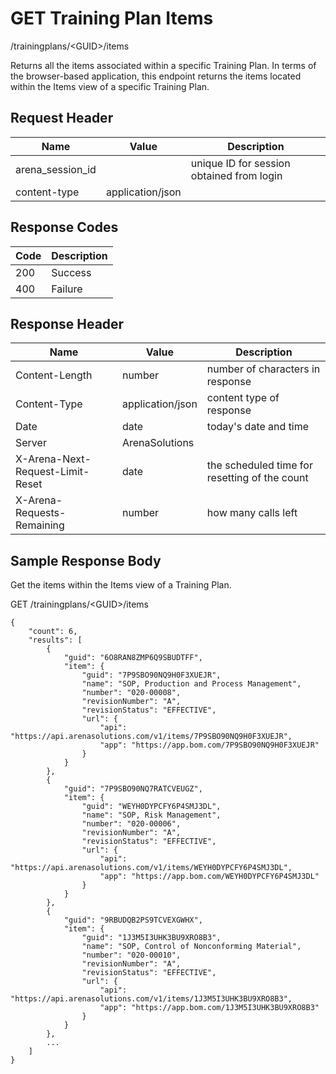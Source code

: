 # GET Training Plan Items
/trainingplans/&lt;GUID&gt;/items

Returns all the items associated within a specific Training Plan. In terms of the browser-based application, this endpoint returns the items located within the Items view of a specific Training Plan.

## Request Header

| Name<br> | Value<br> | Description<br> |
|  --- |  --- |  --- | 
| arena_session_id<br> |   | unique ID for session obtained from login<br> |
| content-type<br> | application/json<br> |   |

## Response Codes

| Code<br> | Description<br> |
|  --- |  --- | 
| 200<br> | Success<br> |
| 400<br> | Failure<br> |

## Response Header

| Name<br> | Value<br> | Description<br> |
|  --- |  --- |  --- | 
| Content-Length<br> | number<br> | number of characters in response<br> |
| Content-Type<br> | application/json<br> | content type of response<br> |
| Date<br> | date<br> | today's date and time<br> |
| Server<br> | ArenaSolutions<br> |   |
| X-Arena-Next-Request-Limit-Reset<br> | date<br> | the scheduled time for resetting of the count<br> |
| X-Arena-Requests-Remaining<br> | number<br> | how many calls left<br> |

## Sample Response Body
Get the items within the Items view  of  a Training Plan.

GET /trainingplans/&lt;GUID&gt;/items

```
{
    "count": 6,
    "results": [
        {
            "guid": "6O8RAN8ZMP6Q9SBUDTFF",
            "item": {
                "guid": "7P9SBO90NQ9H0F3XUEJR",
                "name": "SOP, Production and Process Management",
                "number": "020-00008",
                "revisionNumber": "A",
                "revisionStatus": "EFFECTIVE",
                "url": {
                    "api": "https://api.arenasolutions.com/v1/items/7P9SBO90NQ9H0F3XUEJR",
                    "app": "https://app.bom.com/7P9SBO90NQ9H0F3XUEJR"
                }
            }
        },
        {
            "guid": "7P9SBO90NQ7RATCVEUGZ",
            "item": {
                "guid": "WEYH0DYPCFY6P4SMJ3DL",
                "name": "SOP, Risk Management",
                "number": "020-00006",
                "revisionNumber": "A",
                "revisionStatus": "EFFECTIVE",
                "url": {
                    "api": "https://api.arenasolutions.com/v1/items/WEYH0DYPCFY6P4SMJ3DL",
                    "app": "https://app.bom.com/WEYH0DYPCFY6P4SMJ3DL"
                }
            }
        },
        {
            "guid": "9RBUDQB2PS9TCVEXGWHX",
            "item": {
                "guid": "1J3M5I3UHK3BU9XRO8B3",
                "name": "SOP, Control of Nonconforming Material",
                "number": "020-00010",
                "revisionNumber": "A",
                "revisionStatus": "EFFECTIVE",
                "url": {
                    "api": "https://api.arenasolutions.com/v1/items/1J3M5I3UHK3BU9XRO8B3",
                    "app": "https://app.bom.com/1J3M5I3UHK3BU9XRO8B3"
                }
            }
        },
        ...
    ]
}     
```
